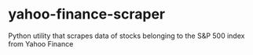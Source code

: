 # yahoo-finance-scraper
Python utility that scrapes data of stocks belonging to the S&amp;P 500 index from Yahoo Finance

